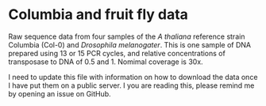 # Columbia and fruit fly data

Raw sequence data from four samples of the *A thaliana*
reference strain Columbia (Col-0) and *Drosophila melanogater*. This is one
sample of DNA prepared using 13 or 15 PCR cycles, and relative
concentrations of transposase to DNA of 0.5 and 1. Nomimal coverage is 30x.

I need to update this file with information on how to download the data once I 
have put them on a public server.
I you are reading this, please remind me by opening an issue on GitHub.